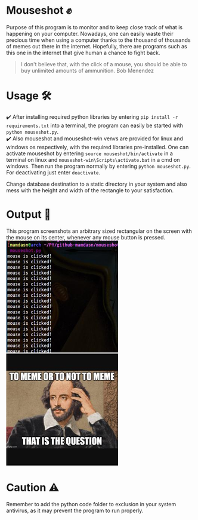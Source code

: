 # Mouseshot ✊
Purpose of this program is to monitor and to keep close track of what is happening on your computer. Nowadays, one can easily waste their precious time when using a computer thanks to the thousand of thousands of memes out there in the internet. 
Hopefully, there are programs such as this one in the internet that give human a chance to fight back.  

> I don't believe that, with the click of a mouse, you should be able to buy unlimited amounts of ammunition. Bob Menendez  


# Usage 🛠️
✔️ After installing required python libraries by entering
`pip install -r requirements.txt`
into a terminal, the program can easily be started with 
`python mouseshot.py`.  
✔️ Also mouseshot and mouseshot-win venvs are provided for linux and windows os respectively, with the required libraries pre-installed. One can activate mouseshot by entering `source mouseshot/bin/activate` in a terminal on linux and `mouseshot-win\Scripts\activate.bat` in a cmd on windows. Then run the program normally by entering `python mouseshot.py`. For deactivating just enter `deactivate`.  

Change database destination to a static directory in your system and also mess with the height and width of the rectangle to your satisfaction.  

# Output 👊
This program screenshots an arbitrary sized rectangular on the screen with the mouse on its center, whenever any mouse button is pressed.  
![Example image 1](/example-output/2021-03-26/2021-03-26_10-02-45.jpg)
![Example image 2](/example-output/2021-03-26/2021-03-26_09-57-06.jpg)

# Caution ⚠️
Remember to add the python code folder to exclusion in your system antivirus, as it may prevent the program to run properly.
